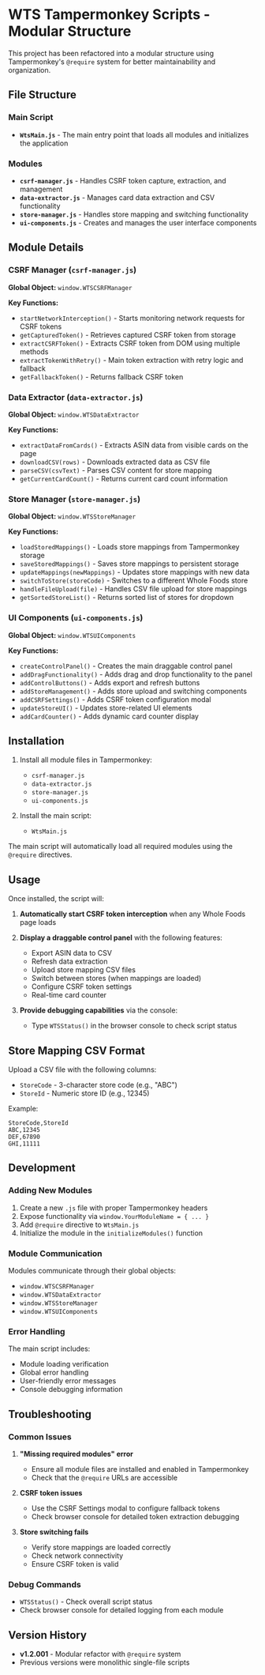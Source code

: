 # WTS Tampermonkey Scripts - Modular Structure

This project has been refactored into a modular structure using Tampermonkey's `@require` system for better maintainability and organization.

## File Structure

### Main Script
- **`WtsMain.js`** - The main entry point that loads all modules and initializes the application

### Modules
- **`csrf-manager.js`** - Handles CSRF token capture, extraction, and management
- **`data-extractor.js`** - Manages card data extraction and CSV functionality
- **`store-manager.js`** - Handles store mapping and switching functionality
- **`ui-components.js`** - Creates and manages the user interface components

## Module Details

### CSRF Manager (`csrf-manager.js`)
**Global Object:** `window.WTSCSRFManager`

**Key Functions:**
- `startNetworkInterception()` - Starts monitoring network requests for CSRF tokens
- `getCapturedToken()` - Retrieves captured CSRF token from storage
- `extractCSRFToken()` - Extracts CSRF token from DOM using multiple methods
- `extractTokenWithRetry()` - Main token extraction with retry logic and fallback
- `getFallbackToken()` - Returns fallback CSRF token

### Data Extractor (`data-extractor.js`)
**Global Object:** `window.WTSDataExtractor`

**Key Functions:**
- `extractDataFromCards()` - Extracts ASIN data from visible cards on the page
- `downloadCSV(rows)` - Downloads extracted data as CSV file
- `parseCSV(csvText)` - Parses CSV content for store mapping
- `getCurrentCardCount()` - Returns current card count information

### Store Manager (`store-manager.js`)
**Global Object:** `window.WTSStoreManager`

**Key Functions:**
- `loadStoredMappings()` - Loads store mappings from Tampermonkey storage
- `saveStoredMappings()` - Saves store mappings to persistent storage
- `updateMappings(newMappings)` - Updates store mappings with new data
- `switchToStore(storeCode)` - Switches to a different Whole Foods store
- `handleFileUpload(file)` - Handles CSV file upload for store mappings
- `getSortedStoreList()` - Returns sorted list of stores for dropdown

### UI Components (`ui-components.js`)
**Global Object:** `window.WTSUIComponents`

**Key Functions:**
- `createControlPanel()` - Creates the main draggable control panel
- `addDragFunctionality()` - Adds drag and drop functionality to the panel
- `addControlButtons()` - Adds export and refresh buttons
- `addStoreManagement()` - Adds store upload and switching components
- `addCSRFSettings()` - Adds CSRF token configuration modal
- `updateStoreUI()` - Updates store-related UI elements
- `addCardCounter()` - Adds dynamic card counter display

## Installation

1. Install all module files in Tampermonkey:
   - `csrf-manager.js`
   - `data-extractor.js`
   - `store-manager.js`
   - `ui-components.js`

2. Install the main script:
   - `WtsMain.js`

The main script will automatically load all required modules using the `@require` directives.

## Usage

Once installed, the script will:

1. **Automatically start CSRF token interception** when any Whole Foods page loads
2. **Display a draggable control panel** with the following features:
   - Export ASIN data to CSV
   - Refresh data extraction
   - Upload store mapping CSV files
   - Switch between stores (when mappings are loaded)
   - Configure CSRF token settings
   - Real-time card counter

3. **Provide debugging capabilities** via the console:
   - Type `WTSStatus()` in the browser console to check script status

## Store Mapping CSV Format

Upload a CSV file with the following columns:
- `StoreCode` - 3-character store code (e.g., "ABC")
- `StoreId` - Numeric store ID (e.g., 12345)

Example:
```csv
StoreCode,StoreId
ABC,12345
DEF,67890
GHI,11111
```

## Development

### Adding New Modules

1. Create a new `.js` file with proper Tampermonkey headers
2. Expose functionality via `window.YourModuleName = { ... }`
3. Add `@require` directive to `WtsMain.js`
4. Initialize the module in the `initializeModules()` function

### Module Communication

Modules communicate through their global objects:
- `window.WTSCSRFManager`
- `window.WTSDataExtractor`
- `window.WTSStoreManager`
- `window.WTSUIComponents`

### Error Handling

The main script includes:
- Module loading verification
- Global error handling
- User-friendly error messages
- Console debugging information

## Troubleshooting

### Common Issues

1. **"Missing required modules" error**
   - Ensure all module files are installed and enabled in Tampermonkey
   - Check that the `@require` URLs are accessible

2. **CSRF token issues**
   - Use the CSRF Settings modal to configure fallback tokens
   - Check browser console for detailed token extraction debugging

3. **Store switching fails**
   - Verify store mappings are loaded correctly
   - Check network connectivity
   - Ensure CSRF token is valid

### Debug Commands

- `WTSStatus()` - Check overall script status
- Check browser console for detailed logging from each module

## Version History

- **v1.2.001** - Modular refactor with `@require` system
- Previous versions were monolithic single-file scripts